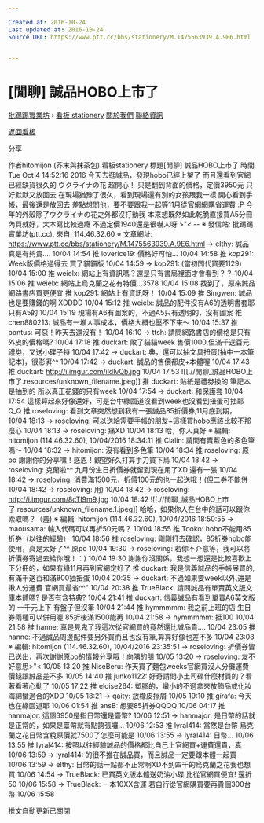 ```yaml
---

Created at: 2016-10-24
Last updated at: 2016-10-24
Source URL: https://www.ptt.cc/bbs/stationery/M.1475563939.A.9E6.html


---
```


# [閒聊] 誠品HOBO上市了


[批踢踢實業坊](https://www.ptt.cc/) › [看板 stationery](https://www.ptt.cc/bbs/stationery/index.html) [關於我們](https://www.ptt.cc/about.html) [聯絡資訊](https://www.ptt.cc/contact.html)

[返回看板](https://www.ptt.cc/bbs/stationery/index.html)

分享

作者hitomijon (芥末與抹茶包)
看板stationery
標題\[閒聊\] 誠品HOBO上市了
時間Tue Oct 4 14:52:16 2016
今天去逛誠品，發現hobo已經上架了 而且還看到官網已經缺貨很久的 ウクライナの花 超開心！ 只是翻到背面的價格，定價3950元 只好默默又放回去 在現場猶豫了很久，看到現場還有別的女孩跟我一樣 開心看到手帳，最後還是放回去 差點想問他，要不要跟我一起等11月從官網網購省運費 :P 今年的外殼除了ウクライナの花之外都沒打動我 本來想既然如此乾脆直接買A5分冊內頁就好，大本寫比較過癮 不過定價1940還是很嚇人呀 >"< -- ※ 發信站: 批踢踢實業坊(ptt.cc), 來自: 114.46.32.60 ※ 文章網址: <https://www.ptt.cc/bbs/stationery/M.1475563939.A.9E6.html>
→ elthy: 誠品真是有夠貴.... 10/04 14:54
推 loverice19: 價格好可怕... 10/04 14:58
推 kop291: Week版價格過得去 買了貓貓版 10/04 14:59
→ kop291: (當初問代買要1129) 10/04 15:00
推 weielx: 網站上有資訊嗎？還是只有書局裡面才會看到？？ 10/04 15:06
推 weielx: 網站上烏克蘭之花有特價...3578 10/04 15:08
找到了，原來誠品網路書店買更便宜
推 kop291: 網站上有資訊呀！ 10/04 15:09
推 Singwen: 誠品也是要賺錢的啊 XDDDD 10/04 15:12
推 weielx: 誠品的配件沒有A6的透明書套耶 只有A5的 10/04 15:19
現場有A6有圖案的，不過A5只有透明的，沒有圖案
推 chen880213: 誠品有一堆人事成本，價格大概也壓不下來～ 10/04 15:37
推 pontus: 可惡！昨天去還沒有！ 10/04 16:10
→ ttsh: 請問網路書店的價格是只有外皮的價格嗎? 10/04 17:18
推 duckart: 敗了貓貓week 售價1000,但滿千送百元禮劵，又送小碟子特 10/04 17:42
→ duckart: 典，還可以抽文具扭蛋(抽中一本筆記本)，很澎湃^^ 10/04 17:42
→ duckart: 誠品的售價都皮+本體喔 10/04 17:43
推 duckart: <http://i.imgur.com/ildlvQb.jpg> 10/04 17:53
![[.//閒聊_誠品HOBO上市了.resources/unknown_filename.jpeg]]
推 duckart: 貼紙是禮劵換的 筆記本是抽到的 所以真正花錢的只有week 10/04 17:54
→ duckart: 和保護套 10/04 17:54
這樣算起來好像還好，可是台中綠園道沒看到week也沒看到扭蛋可抽耶Q\_Q
推 roseloving: 看到文章突然想到我有一張誠品85折價券,11月底到期， 10/04 18:13
→ roseloving: 可以送給需要手帳的朋友~這樣買hobo應該比較不那麼心 10/04 18:13
→ roseloving: 痛XD 10/04 18:13
哈，你人真好 ※ 編輯: hitomijon (114.46.32.60), 10/04/2016 18:34:11
推 Clalin: 請問有賣藍色的多色筆嗎～ 10/04 18:32
→ hitomijon: 沒有看到多色筆 10/04 18:34
推 roseloving: 原po 謝謝你的分享嘿！感恩！觀望好久打算手刀買下烏 10/04 18:42
→ roseloving: 克蘭啦^^ 九月份生日折價券就留到現在用了XD 還有一張 10/04 18:42
→ roseloving: 消費滿1500元，折價100元的也一起送哦！(但二券不能併 10/04 18:42
→ roseloving: 用) 10/04 18:42
→ roseloving: <http://i.imgur.com/8cTI9m9.jpg> 10/04 18:42
![[.//閒聊_誠品HOBO上市了.resources/unknown_filename.1.jpeg]]
哈哈，如果你人在台中的話可以跟你索取嗎？（羞) ※ 編輯: hitomijon (114.46.32.60), 10/04/2016 18:50:55
→ maousama: 輸入代碼可以再折50元嗎？ 10/04 18:55
推 Tooko: hobo不能用85折券（以往的經驗） 10/04 18:56
推 roseloving: 剛剛打去確認，85折券hobo能使用，真是太好了^^ 原po 10/04 19:30
→ roseloving: 若你不介意等，我可以將折價券寄過去給你哦！：) 10/04 19:30
謝謝你沒關係，我想一想還是比較喜歡上下分冊的，如果有緣11月再到官網定好了
推 duckart: 我是信義誠品的手帳展買的,有滿千送百和滿800抽扭蛋 10/04 20:35
→ duckart: 不過如果要week以外,還是揪人分運費 官網買最省^^" 10/04 20:38
推 TrueBlack: 請問誠品有單賣英文版文庫本體嗎? 是否有含特典? 10/04 21:41
推 duckart: 信義誠品有看到單賣A6英文版的 一千元上下 有盤子但沒筆 10/04 21:44
推 hymmmmm: 我之前上班的店 生日券兩種可以併用喔 85折後滿1500能再 10/04 21:58
→ hymmmmm: 抵100 10/04 21:58
推 hanne: 真是見鬼了我這次從官網買的竟然還比誠品貴.... 10/04 23:05
推 hanne: 不過誠品周邊配件要另外買而且也沒有筆,算算好像也差不多 10/04 23:08
※ 編輯: hitomijon (114.46.32.60), 10/04/2016 23:35:51
→ roseloving: 折價券皆已送出，再次謝謝原po的情報分享哦！向隅的朋 10/05 13:20
→ roseloving: 友不好意思>"< 10/05 13:20
推 NiseBeru: 作天買了麵包weeks官網買沒人分攤運費價錢跟誠品差不多 10/05 14:40
推 junko1122: 好奇請問小土司碟什麼材質的？看著看著心動了 10/05 17:22
推 eloise264: 塑膠的，蠻小的不過拿來放飾品或化妝海綿蠻適合的XDD 10/05 18:21
→ qaity: 放橡皮擦屑 10/05 19:10
推 girafa: 今天也在綠園道耶 10/06 01:54
推 ansB: 想要85折券QQQQ 10/06 04:17
推 hanmajor: 這個3950是指日幣還是臺幣? 10/06 12:51
→ hanmajor: 是日幣的話就是正常的，如果是臺幣就有點誇張囉... 10/06 12:53
推 lyral414: 當然是台幣 烏克蘭之花日幣含稅原價就7500了怎麼可能是 10/06 13:55
→ lyral414: 日幣... 10/06 13:55
推 lyral414: 按照以往經驗誠品的價格都比自己上官網買+運費還貴，真 10/06 13:59
→ lyral414: 的很不推在誠品買，而且誠品一定要跟本體一起買 10/06 13:59
→ elthy: 日幣的話一點都不正常啊XD不到四千的烏克蘭之花我也想買 10/06 14:54
→ TrueBlack: 已買英文版本體送奶油小碟 比從官網買便宜! 還折50 10/06 15:58
→ TrueBlack: 一本10XX含運 若自行從官網購買要再貴個300台幣 10/06 15:58

推文自動更新已關閉

